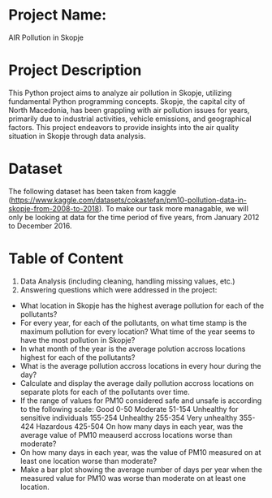 
# Project Name:
AIR Pollution in Skopje

# Project Description
This Python project aims to analyze air pollution in Skopje, utilizing fundamental Python programming concepts.
Skopje, the capital city of North Macedonia, has been grappling with air pollution issues for years, primarily due to industrial activities, vehicle emissions, and geographical factors. 
This project endeavors to provide insights into the air quality situation in Skopje through data analysis.

# Dataset
The following dataset has been taken from kaggle (https://www.kaggle.com/datasets/cokastefan/pm10-pollution-data-in-skopje-from-2008-to-2018). To make our task more managable, we will only be looking at data for the time period of five years, from January 2012 to December 2016.

# Table of Content
1. Data Analysis (including cleaning, handling missing values, etc.)
2. Answering questions which were addressed in the project:
  - What location in Skopje has the highest average pollution for each of the pollutants?
  - For every year, for each of the pollutants, on what time stamp is the maximum pollution for every location? What time of the year seems to have the most pollution in Skopje?
  - In what month of the year is the average polution accross locations highest for each of the pollutants?
  - What is the average pollution accross locations in every hour during the day?
  - Calculate and display the average daily pollution accross locations on separate plots for each of the pollutants over time.
  - If the range of values for PM10 considered safe and unsafe is according to the following scale:
      Good 0-50
      Moderate 51-154
      Unhealthy for sensitive individuals 155-254
      Unhealthy 255-354
      Very unhealthy 355-424
      Hazardous 425-504
      On how many days in each year, was the average value of PM10 meauserd accross locations worse than moderate?
 - On how many days in each year, was the value of PM10 measured on at least one location worse than moderate?
 - Make a bar plot showing the average number of days per year when the measured value for PM10 was worse than moderate on at least one location.
